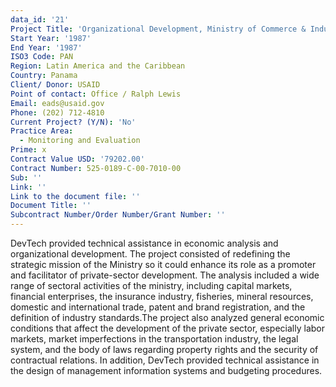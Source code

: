 ```yaml
---
data_id: '21'
Project Title: 'Organizational Development, Ministry of Commerce & Industry'
Start Year: '1987'
End Year: '1987'
ISO3 Code: PAN
Region: Latin America and the Caribbean
Country: Panama
Client/ Donor: USAID
Point of contact: Office / Ralph Lewis
Email: eads@usaid.gov
Phone: (202) 712-4810
Current Project? (Y/N): 'No'
Practice Area:
  - Monitoring and Evaluation
Prime: x
Contract Value USD: '79202.00'
Contract Number: 525-0189-C-00-7010-00
Sub: ''
Link: ''
Link to the document file: ''
Document Title: ''
Subcontract Number/Order Number/Grant Number: ''
---
```

DevTech provided technical assistance in economic analysis and organizational development. The project consisted of redefining the strategic mission of the Ministry so it could enhance its role as a promoter and facilitator of private-sector development. The analysis included a wide range of sectoral activities of the ministry, including capital markets, financial enterprises, the insurance industry, fisheries, mineral resources, domestic and international trade, patent and brand registration, and the definition of industry standards.The project also analyzed general economic conditions that affect the development of the private sector, especially labor markets, market imperfections in the transportation industry, the legal system, and the body of laws regarding property rights and the security of contractual relations. In addition, DevTech provided technical assistance in the design of management information systems and budgeting procedures.